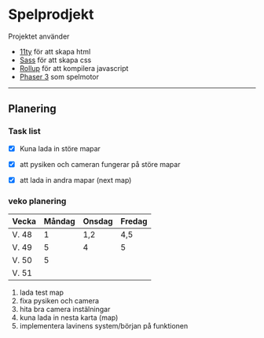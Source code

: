 # Spelprodjekt


Projektet använder 
* [11ty](https://www.11ty.dev/) för att skapa html
* [Sass](https://sass-lang.com/) för att skapa css
* [Rollup](https://rollupjs.org/) för att kompilera javascript
* [Phaser 3](https://phaser.io/) som spelmotor
---
## Planering

### Task list

 - [x] Kuna lada in störe mapar 
 - [x] att pysiken och cameran fungerar på störe mapar
 - [x] att lada in andra mapar (next map)


### veko planering

 Vecka  |  Måndag  |  Onsdag  |  Fredag 
------- | -------- | -------- | ---------
 V. 48  | 1        | 1,2      | 4,5
 V. 49  | 5        | 4        | 5
 V. 50  | 5        |          | 
 V. 51  |          |          | 


1. lada test map
2. fixa pysiken och camera
3. hita bra camera instälningar
4. kuna lada in nesta karta (map)
5. implementera lavinens system/början på funktionen



